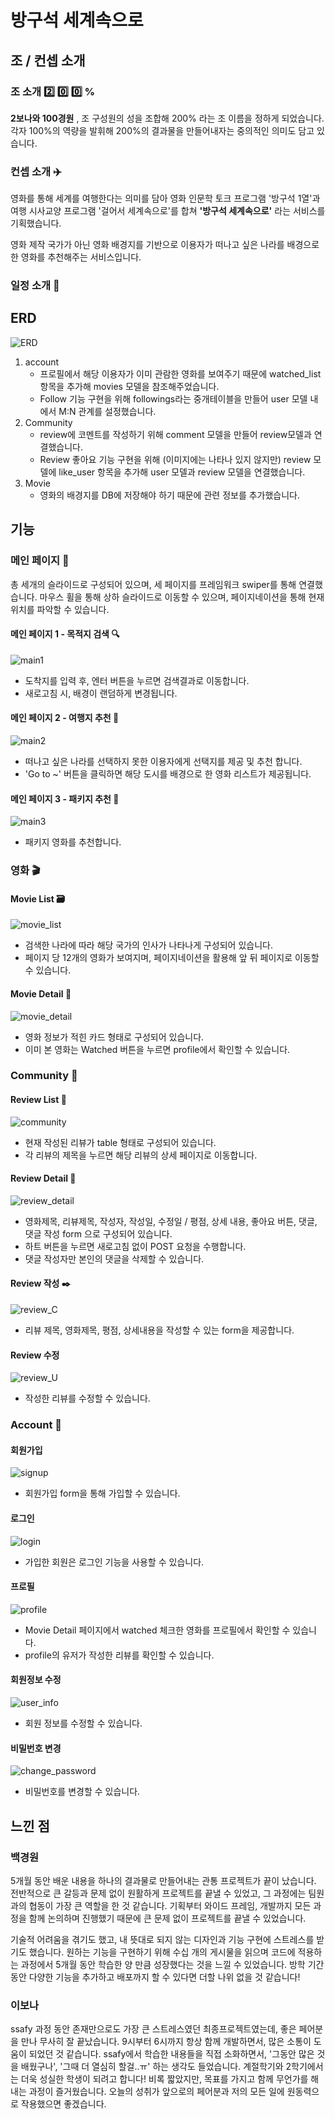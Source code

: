 # 방구석 세계속으로

## 조 / 컨셉 소개 

### 조 소개 :two: :zero: :zero: %

**2보나와 100경원** , 조 구성원의 성을 조합해 200% 라는 조 이름을 정하게 되었습니다. 각자 100%의 역량을 발휘해 200%의 결과물을 만들어내자는 중의적인 의미도 담고 있습니다.

### 컨셉 소개 :airplane:

영화를 통해 세계를 여행한다는 의미를 담아 영화 인문학 토크 프로그램 '방구석 1열'과 여행 시사교양 프로그램 '걸어서 세계속으로'를 합쳐 **'방구석 세계속으로'** 라는 서비스를 기획했습니다.

영화 제작 국가가 아닌 영화 배경지를 기반으로 이용자가 떠나고 싶은 나라를 배경으로 한 영화를 추천해주는 서비스입니다. 

### 일정 소개 :calendar:



## ERD 

![ERD](README.assets/ERD.png)

1. account
   - 프로필에서 해당 이용자가 이미 관람한 영화를 보여주기 때문에 watched_list 항목을 추가해 movies 모델을 참조해주었습니다.
   - Follow 기능 구현을 위해 followings라는 중개테이블을 만들어 user 모델 내에서 M:N 관계를 설정했습니다.
2. Community
   - review에 코멘트를 작성하기 위해 comment 모델을 만들어 review모델과 연결했습니다.
   - Review 좋아요 기능 구현을 위해 (이미지에는 나타나 있지 않지만) review 모델에 like_user 항목을 추가해 user 모델과 review 모델을 연결했습니다.
3. Movie
   - 영화의 배경지를 DB에 저장해야 하기 때문에 관련 정보를 추가했습니다.



## 기능

### 메인 페이지  🚞

총 세개의 슬라이드로 구성되어 있으며, 세 페이지를 프레임워크 swiper를 통해 연결했습니다. 마우스 휠을 통해 상하 슬라이드로 이동할 수 있으며, 페이지네이션을 통해 현재 위치를 파악할 수 있습니다.

#### 메인 페이지 1 - 목적지 검색 :mag:

![main1](README.assets/main1.png)

- 도착지를 입력 후, 엔터 버튼을 누르면 검색결과로 이동합니다.
- 새로고침 시, 배경이 랜덤하게 변경됩니다.

#### 메인 페이지 2 - 여행지 추천 🗽

![main2](README.assets/main2.png)

- 떠나고 싶은 나라를 선택하지 못한 이용자에게 선택지를 제공 및 추천 합니다.
- 'Go to ~' 버튼을 클릭하면 해당 도시를 배경으로 한 영화 리스트가 제공됩니다.

#### 메인 페이지 3 - 패키지 추천 :gift:

![main3](README.assets/main3.png)

- 패키지 영화를 추천합니다.



### 영화 :clapper:

#### Movie List :card_file_box:

![movie_list](README.assets/movie_list.png)

- 검색한 나라에 따라 해당 국가의 인사가 나타나게 구성되어 있습니다.
- 페이지 당 12개의 영화가 보여지며, 페이지네이션을 활용해 앞 뒤 페이지로 이동할 수 있습니다.

#### Movie Detail :movie_camera:

![movie_detail](README.assets/movie_detail.png)

- 영화 정보가 적힌 카드 형태로 구성되어 있습니다.
- 이미 본 영화는 Watched 버튼을 누르면 profile에서 확인할 수 있습니다.



### Community :speech_balloon:

#### Review List :notebook:

![community](README.assets/community.png)

- 현재 작성된 리뷰가 table 형태로 구성되어 있습니다.
- 각 리뷰의 제목을 누르면 해당 리뷰의 상세 페이지로 이동합니다.

#### Review Detail :page_facing_up:

![review_detail](README.assets/review_detail.png)

- 영화제목, 리뷰제목, 작성자, 작성일, 수정일 / 평점, 상세 내용, 좋아요 버튼, 댓글, 댓글 작성 form 으로 구성되어 있습니다.
- 하트 버튼을 누르면 새로고침 없이 POST 요청을 수행합니다.
- 댓글 작성자만 본인의 댓글을 삭제할 수 있습니다.

#### Review 작성 :black_nib:

![review_C](README.assets/review_C.png)

- 리뷰 제목, 영화제목, 평점, 상세내용을 작성할 수 있는 form을 제공합니다.

#### Review 수정

![review_U](README.assets/review_U.png)

- 작성한 리뷰를 수정할 수 있습니다.



### Account :bust_in_silhouette:

#### 회원가입

![signup](README.assets/signup.png)

- 회원가입 form을 통해 가입할 수 있습니다.

#### 로그인

![login](README.assets/login.png)

- 가입한 회원은 로그인 기능을 사용할 수 있습니다.

#### 프로필 

![profile](README.assets/profile.png)

- Movie Detail 페이지에서 watched 체크한 영화를 프로필에서 확인할 수 있습니다.
- profile의 유저가 작성한 리뷰를 확인할 수 있습니다.

#### 회원정보 수정

![user_info](README.assets/user_info.png)

- 회원 정보를 수정할 수 있습니다.

#### 비밀번호 변경

![change_password](README.assets/change_password.png)

- 비밀번호를 변경할 수 있습니다.



## 느낀 점

### 백경원

5개월 동안 배운 내용을 하나의 결과물로 만들어내는 관통 프로젝트가 끝이 났습니다. 전반적으로 큰 갈등과 문제 없이 원활하게 프로젝트를 끝낼 수 있었고, 그 과정에는 팀원과의 협동이 가장 큰 역할을 한 것 같습니다. 기획부터 와이드 프레임, 개발까지 모든 과정을 함께 논의하며 진행했기 때문에 큰 문제 없이 프로젝트를 끝낼 수 있었습니다. 

기술적 어려움을 겪기도 했고, 내 뜻대로 되지 않는 디자인과 기능 구현에 스트레스를 받기도 했습니다. 원하는 기능을 구현하기 위해 수십 개의 게시물을 읽으며 코드에 적용하는 과정에서 5개월 동안 학습한 양 만큼 성장했다는 것을 느낄 수 있었습니다. 방학 기간 동안 다양한 기능을 추가하고 배포까지 할 수 있다면 더할 나위 없을 것 같습니다!

### 이보나

ssafy 과정 동안 존재만으로도 가장 큰 스트레스였던 최종프로젝트였는데, 좋은 페어분을 만나 무사히 잘 끝났습니다. 9시부터 6시까지 항상 함께 개발하면서, 많은 소통이 도움이 되었던 것 같습니다. 
ssafy에서 학습한 내용들을 직접 소화하면서, '그동안 많은 것을 배웠구나', '그때 더 열심히 할걸..ㅠ' 하는 생각도 들었습니다. 계절학기와 2학기에서는 더욱 성실한 학생이 되려고 합니다! 비록 짧았지만, 목표를 가지고 함께 무언가를 해내는 과정이 즐거웠습니다. 오늘의 성취가 앞으로의 페어분과 저의 모든 일에 원동력으로 작용했으면 좋겠습니다. 